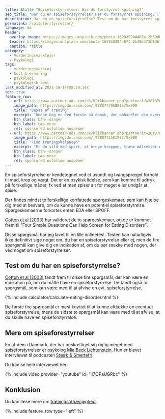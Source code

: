 ```yaml
---
title: &title "Spiseforstyrrelser: Har du forstyrret spisning?"
seo_title: "Har du en spiseforstyrrelse? Har du forstyrret spisning? (Test)"
description: Har du en spiseforstyrrelse? Test om du har forstyrret spisning i dette spørgeskema, som er baseret på videnskabelige studier af spiseforstyrrelser.
permalink: /spiseforstyrrelser/
language: da
header:
  overlay_image: https://images.unsplash.com/photo-1620302044674-2b39db73b8db?ixid=MnwxMjA3fDB8MHxwaG90by1wYWdlfHx8fGVufDB8fHx8&ixlib=rb-1.2.1&auto=format&fit=crop&h=630&w=1200&q=60
  teaser: https://images.unsplash.com/photo-1620302044674-2b39db73b8db?ixid=MnwxMjA3fDB8MHxwaG90by1wYWdlfHx8fGVufDB8fHx8&ixlib=rb-1.2.1&auto=format&fit=crop&h=300&w=400&q=10
  caption: *title
category:
  - Vurderingsværktøjer
  - Psykologi
tags:
  - vurderingsværktøj
  - kost & ernæring
  - psykologi
  - psykologisk test
last_modified_at: 2021-10-14T08:14:14Z
toc: true
feature_row:
  - url: https://www.partner-ads.com/dk/klikbanner.php?partnerid=28187&bannerid=57950&htmlurl=https://www.saxo.com/dk/besat-af-traening_mia-beck-lichtenstein_haeftet_9788777068515
    image_path: https://imgcdn.saxo.com/_9788777068515/0x500
    title: "Besat af træning"
    excerpt: "Denne bog er den første på dansk, der omhandler den overdrevne og ekstreme træningsiver, som i nogle tilfælde kan udvikle sig til en negativ afhængighedstilstand. Bogen er skrevet af Mia Beck Lichtenstein."
    btn_class: btn--danger
    btn_label: Læs mere
    rel: sponsored nofollow noopener
  - url: https://www.partner-ads.com/dk/klikbanner.php?partnerid=28187&bannerid=43264&htmlurl=https://www.saxo.com/dk/find-traeningsbalancen_mia-beck-lichtenstein_epub_9788771581973
    image_path: https://imgcdn.saxo.com/_9788771581973/0x500
    title: "Find træningsbalancen"
    excerpt: "Er du vild med sport, at bruge kroppen, træne målrettet og konkurrere? Giver motion og idræt dig glæde og energi? Men sker det også at træningen styrer dit liv? Eller at du træner , selvom du har smerter og ved, at du burde lade være?"
    btn_class: btn--danger
    btn_label: Læs mere
    rel: sponsored nofollow noopener
---
```


En spiseforstyrrelse er kendetegnet ved et usundt og tvangspræget forhold til mad, krop og vægt. Det er en psykisk lidelse, som kan komme til udtryk på forskellige måder, fx ved at man spiser alt for meget eller undgår at spise.

Der findes mindst to forskellige kortfattede spørgeskemaer, som kan hjælpe dig med at besvare, om du kunne have en potentiel spiseforstyrrelse. Spørgeskemaerne forkortes enten EDA eller SPOFF.

[Cotton et al (2003)](https://www.ncbi.nlm.nih.gov/pmc/articles/PMC1494802/) har valideret de to spørgeskemaer, og de er kommet frem til <q>Four Simple Questions Can Help Screen for Eating Disorders</q>.

Disse spørgsmål har jeg lavet til en lille onlinetest. Testen kan naturligvis ikke definitivt sige noget om, du har en spiseforstyrrelse eller ej, men de fire spørgsmål kan give dig en indikation af, om du bør snakke med nogen, der ved noget om spiseforstyrrelser.

## Test om du har en spiseforstyrrelse?

[Cotton et al (2003)](https://www.ncbi.nlm.nih.gov/pmc/articles/PMC1494802/) fandt frem til disse fire spørgsmål, der kan være en indikation på, om du måtte have en spiseforstyrrelse. De fandt også to spørgsmål, som kan være med til at afvise en evt. spiseforstyrrelse.

{% include calculator/calculate-eating-disorder.html %}

De første fire spørgsmål er mest knyttet til at kunne afdække en eventuel spiseforstyrrelse, mens de sidste to spørgsmål kan være med til at afvise, at du skulle have en spiseforstyrrelse.

## Mere om spiseforestyrrelser

En af dem i Danmark, der har beskæftiget sig rigtig meget med spiseforstyrrelser er psykolog [Mia Beck Lichtenstein](https://www.mialic.dk). Hun er blevet interviewet til podcasten [Stærk & Smertefri](https://maxer.dk/staerk-smertefri/spiseforstyrrelser).

Du kan se hele interviewet her:

{% include video provider="youtube" id="lI7OPaUGRbc" %}

## Konklusion

Du kan læse mere om [træningsafhængighed](/traeningsafhaengighed/).

{% include feature_row type="left" %}
